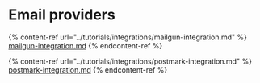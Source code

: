 # Email providers

{% content-ref url="../tutorials/integrations/mailgun-integration.md" %}
[mailgun-integration.md](../tutorials/integrations/mailgun-integration.md)
{% endcontent-ref %}

{% content-ref url="../tutorials/integrations/postmark-integration.md" %}
[postmark-integration.md](../tutorials/integrations/postmark-integration.md)
{% endcontent-ref %}
